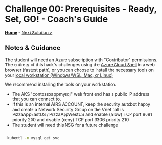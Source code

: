 # Challenge 00: Prerequisites - Ready, Set, GO! - Coach's Guide 

**[Home](./README.md)** - [Next Solution >](./Solution-01.md)

## Notes & Guidance

The student will need an Azure subscription with "Contributor" permissions.  
The entirety of this hack's challenges using the [Azure Cloud Shell](#work-from-azure-cloud-shell) in a web browser (fastest path), or you can choose to install the necessary tools on your [local workstation (Windows/WSL, Mac, or Linux)](#work-from-local-workstation).
 
We recommend installing the tools on your workstation. 
  
- The AKS "contossoappmysql" web front end has a public IP address that you can connect to. 
- If this is an internal AIRS ACCOUNT, keep the security autobot happy and create a Network Security Group on the Vnet call is PizzaAppEastUS / PizzaAppWestUS and enable (allow) TCP port 8081 priority 200 and disable (deny) TCP port 3306 priority 210
- The student will need this NSG for a future challenge
 
```bash

 kubectl -n mysql get svc

```
